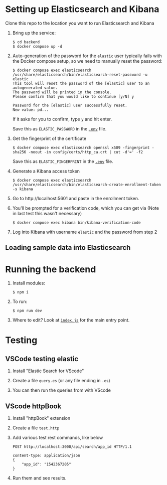 # Setting up Elasticsearch and Kibana

Clone this repo to the location you want to run Elasticsearch and Kibana

1. Bring up the service:

   ```console
   $ cd backend
   $ docker compose up -d
   ```

2. Auto-generation of the password for the `elastic` user typically fails with the Docker compose setup, so we need to manually reset the password:

    ```console
    $ docker compose exec elasticsearch /usr/share/elasticsearch/bin/elasticsearch-reset-password -u elastic
    This tool will reset the password of the [elastic] user to an autogenerated value.
    The password will be printed in the console.
    Please confirm that you would like to continue [y/N] y

    Password for the [elastic] user successfully reset.
    New value: pd...
    ```

   If it asks for you to confirm, type `y` and hit enter.

   Save this as `ELASTIC_PASSWORD` in the [`.env`](../.env) file.

3. Get the fingerprint of the certificate

   ```console
   $ docker compose exec elasticsearch openssl x509 -fingerprint -sha256 -noout -in config/certs/http_ca.crt | cut -d'=' -f2
   ```

   Save this as `ELASTIC_FINGERPRINT` in the [`.env`](../.env) file.

3. Generate a Kibana access token 

   ```console
   $ docker compose exec elasticsearch /usr/share/elasticsearch/bin/elasticsearch-create-enrollment-token -s kibana
   ```
   
4. Go to http://localhost:5601 and paste in the enrollment token.

5. You'll be prompted for a verification code, which you can get via (Note in last test this wasn't necessary)


   ```console
   $ docker compose exec kibana bin/kibana-verification-code
   ```

6. Log into Kibana with username `elastic` and the password from step 2

## Loading sample data into Elasticsearch
<!-- TODO: add instructions for loading our small set of sample data -->

# Running the backend

1. Install modules:

    ```console
    $ npm i
    ```

2. To run:

    ```console
    $ npm run dev
    ```

3. Where to edit? Look at [`index.js`](./index.js) for the main entry point.

# Testing

## VSCode testing elastic

1. Install "Elastic Search for VScode"

2. Create a file `query.es` (or any file ending in `.es`) 

3. You can then run the queries from with VScode

## VScode httpBook

1. Install "httpBook" extension

2. Create a file `test.http` 

3. Add various test rest commands, like below

    ```
    POST http://localhost:3000/api/search/app_id HTTP/1.1

    content-type: application/json
    {
        "app_id": "1542367205"    
    }
    ```

4. Run them and see results. 
